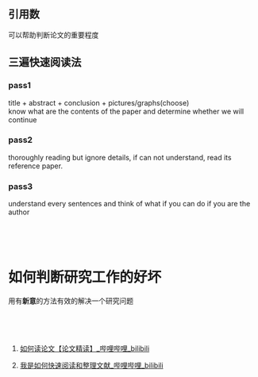 
## 引用数

可以帮助判断论文的重要程度


## 三遍快速阅读法

### pass1

title + abstract + conclusion + pictures/graphs(choose)  
know what are the contents of the paper and determine whether we will continue

### pass2

thoroughly reading but ignore details, if can not understand, read its reference paper. 

### pass3

understand every sentences and think of what if you can do if you are the author

‍

‍

# 如何判断研究工作的好坏

用有**新意**​的方法有效​的解决一个研究​问题

‍

‍

1. [如何读论文【论文精读】_哔哩哔哩_bilibili](https://www.bilibili.com/video/BV1H44y1t75x/?spm_id_from=333.999.0.0&vd_source=e9462c9b29bac95dc3eade97d3ef3d9d)

2. [我是如何快速阅读和整理文献_哔哩哔哩_bilibili](https://www.bilibili.com/video/BV1nA41157y4/?spm_id_from=333.788.top_right_bar_window_history.content.click&vd_source=e9462c9b29bac95dc3eade97d3ef3d9d)

‍
